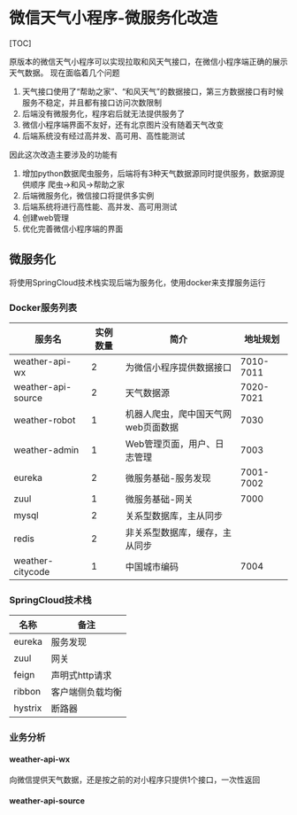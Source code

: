 

# 微信天气小程序-微服务化改造

[TOC]

原版本的微信天气小程序可以实现拉取和风天气接口，在微信小程序端正确的展示天气数据。
现在面临着几个问题
1. 天气接口使用了“帮助之家”、“和风天气”的数据接口，第三方数据接口有时候服务不稳定，并且都有接口访问次数限制
2. 后端没有微服务化，程序宕后就无法提供服务了
3. 微信小程序端界面不友好，还有北京图片没有随着天气改变
4. 后端系统没有经过高并发、高可用、高性能测试

因此这次改造主要涉及的功能有
1. 增加python数据爬虫服务，后端将有3种天气数据源同时提供服务，数据源提供顺序  爬虫->和风->帮助之家
2. 后端微服务化，微信接口将提供多实例
3. 后端系统将进行高性能、高并发、高可用测试
4. 创建web管理
5. 优化完善微信小程序端的界面

## 微服务化
将使用SpringCloud技术栈实现后端为服务化，使用docker来支撑服务运行

### Docker服务列表

| 服务名             | 实例数量            | 简介                                                 | 地址规划|
| ------------------ | ------------------- | ---------------------------------------------------- | -------|
| weather-api-wx     | 2        | 为微信小程序提供数据接口               | 7010-7011|
| weather-api-source | 2        | 天气数据源 | 7020-7021|
| weather-robot      | 1        | 机器人爬虫，爬中国天气网web页面数据| 7030|
| weather-admin      | 1        | Web管理页面，用户、日志管理| 7003|
| eureka        |2|微服务基础-服务发现| 7001-7002 |
| zuul |1|微服务基础-网关| 7000 |
| mysql |2|关系型数据库，主从同步| |
| redis |2|非关系型数据库，缓存，主从同步| |
| weather-citycode | 1 | 中国城市编码 | 7004|

### SpringCloud技术栈

| 名称    | 备注             |
| ------- | ---------------- |
| eureka  | 服务发现         |
| zuul    | 网关             |
| feign   | 声明式http请求   |
| ribbon  | 客户端侧负载均衡 |
| hystrix | 断路器           |



### 业务分析

#### weather-api-wx

向微信提供天气数据，还是按之前的对小程序只提供1个接口，一次性返回

#### weather-api-source


